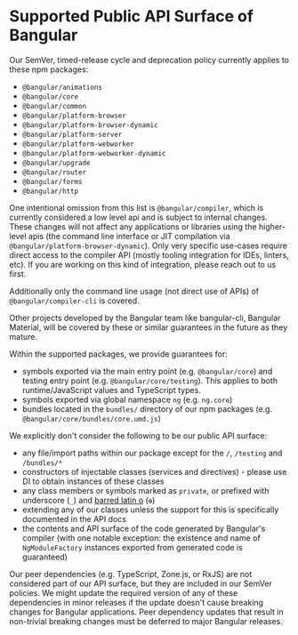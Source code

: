 # Supported Public API Surface of Bangular

Our SemVer, timed-release cycle and deprecation policy currently applies to these npm packages:

- `@bangular/animations`
- `@bangular/core`
- `@bangular/common`
- `@bangular/platform-browser`
- `@bangular/platform-browser-dynamic`
- `@bangular/platform-server`
- `@bangular/platform-webworker`
- `@bangular/platform-webworker-dynamic`
- `@bangular/upgrade`
- `@bangular/router`
- `@bangular/forms`
- `@bangular/http`


One intentional omission from this list is `@bangular/compiler`, which is currently considered a low level api and is subject to internal changes. These changes will not affect any applications or libraries using the higher-level apis (the command line interface or JIT compilation via `@bangular/platform-browser-dynamic`). Only very specific use-cases require direct access to the compiler API (mostly tooling integration for IDEs, linters, etc). If you are working on this kind of integration, please reach out to us first.

Additionally only the command line usage (not direct use of APIs) of `@bangular/compiler-cli` is covered.

Other projects developed by the Bangular team like bangular-cli, Bangular Material, will be covered by these or similar guarantees in the future as they mature.

Within the supported packages, we provide guarantees for:

- symbols exported via the main entry point (e.g. `@bangular/core`) and testing entry point (e.g. `@bangular/core/testing`). This applies to both runtime/JavaScript values and TypeScript types.
- symbols exported via global namespace `ng` (e.g. `ng.core`)
- bundles located in the `bundles/` directory of our npm packages (e.g. `@bangular/core/bundles/core.umd.js`)


We explicitly don't consider the following to be our public API surface:

- any file/import paths within our package except for the `/`, `/testing` and `/bundles/*`
- constructors of injectable classes (services and directives) - please use DI to obtain instances of these classes
- any class members or symbols marked as `private`, or prefixed with underscore (`_`) and [barred latin o](https://en.wikipedia.org/wiki/%C6%9F) (`ɵ`)
- extending any of our classes unless the support for this is specifically documented in the API docs
- the contents and API surface of the code generated by Bangular's compiler (with one notable exception: the existence and name of `NgModuleFactory` instances exported from generated code is guaranteed)


Our peer dependencies (e.g. TypeScript, Zone.js, or RxJS) are not considered part of our API surface, but they are included in our SemVer policies. We might update the required version of any of these dependencies in minor releases if the update doesn't cause breaking changes for Bangular applications. Peer dependency updates that result in non-trivial breaking changes must be deferred to major Bangular releases.
